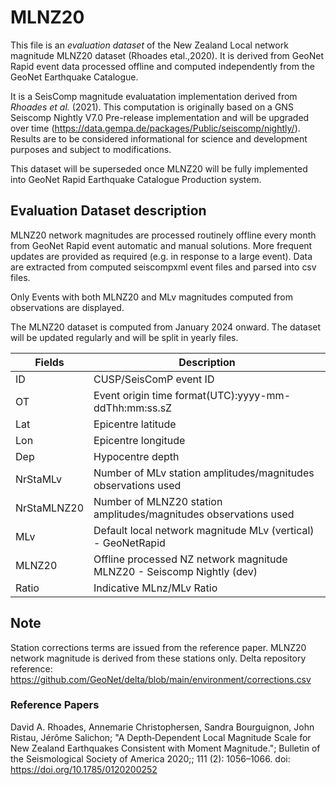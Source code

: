 # MLNZ20 
This file is an _evaluation dataset_ of the New Zealand Local network magnitude MLNZ20 dataset (Rhoades etal.,2020). It is derived from GeoNet Rapid event data processed offline and computed independently from the GeoNet Earthquake Catalogue.

It is a SeisComp magnitude evaluatation implementation  derived from _Rhoades et al._ (2021). 
This computation is originally based on a GNS Seiscomp Nightly V7.0 Pre-release implementation and will be upgraded over time (https://data.gempa.de/packages/Public/seiscomp/nightly/). Results are to be considered informational for science and development purposes and subject to modifications.

This dataset will be superseded once MLNZ20 will be fully implemented into GeoNet Rapid Earthquake Catalogue Production system.

## Evaluation Dataset description
MLNZ20 network magnitudes are processed routinely offline every month from GeoNet Rapid event automatic and manual solutions. More frequent updates are provided as required (e.g. in response to a large event). Data are extracted from computed seiscompxml event files and parsed into csv files.  

Only Events with both MLNZ20 and MLv magnitudes computed from observations are displayed.

The MLNZ20 dataset is computed from January 2024 onward. The dataset will be updated regularly and will be split in yearly files.

Fields | Description |
-------| ----------- |
ID | CUSP/SeisComP event ID |
OT | Event origin time format(UTC):yyyy-mm-ddThh:mm:ss.sZ |
Lat | Epicentre latitude |
Lon | Epicentre longitude |
Dep | Hypocentre depth |
NrStaMLv | Number of MLv station amplitudes/magnitudes observations used |
NrStaMLNZ20 | Number of MLNZ20 station amplitudes/magnitudes observations used |
MLv | Default local network magnitude MLv (vertical) - GeoNetRapid  |
MLNZ20 | Offline processed NZ network magnitude MLNZ20 - Seiscomp Nightly (dev) 
Ratio | Indicative MLnz/MLv Ratio |

## Note
Station corrections terms are issued from the reference paper. MLNZ20 network magnitude is derived from these stations only.
Delta repository reference: https://github.com/GeoNet/delta/blob/main/environment/corrections.csv

### Reference Papers
David A. Rhoades, Annemarie Christophersen, Sandra Bourguignon, John Ristau, Jérôme Salichon; "A Depth‐Dependent Local Magnitude Scale for New Zealand Earthquakes Consistent with Moment Magnitude."; Bulletin of the Seismological Society of America 2020;; 111 (2): 1056–1066. doi: https://doi.org/10.1785/0120200252
